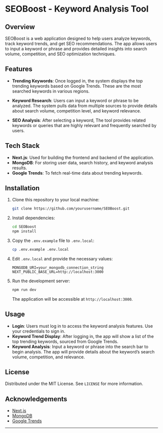 # SEOBoost - Keyword Analysis Tool

## Overview

SEOBoost is a web application designed to help users analyze keywords, track keyword trends, and get SEO recommendations. The app allows users to input a keyword or phrase and provides detailed insights into search volume, competition, and SEO optimization techniques.

## Features

- **Trending Keywords**: Once logged in, the system displays the top trending keywords based on Google Trends. These are the most searched keywords in various regions.
  
- **Keyword Research**: Users can input a keyword or phrase to be analyzed. The system pulls data from multiple sources to provide details about search volume, competition level, and keyword relevance.

- **SEO Analysis**: After selecting a keyword, The tool  provides related keywords or queries that are highly relevant and frequently searched by users.

## Tech Stack

- **Next.js**: Used for building the frontend and backend of the application.
- **MongoDB**: For storing user data, search history, and keyword analysis results.
- **Google Trends**: To fetch real-time data about trending keywords.

## Installation

1. Clone this repository to your local machine:
   ```bash
   git clone https://github.com/yourusername/SEOBoost.git
   ```

2. Install dependencies:
   ```bash
   cd SEOBoost
   npm install
   ```

3. Copy the `.env.example` file to `.env.local`:
   ```bash
   cp .env.example .env.local
   ```

4. Edit `.env.local` and provide the necessary values:
   ```
   MONGODB_URI=your_mongodb_connection_string
   NEXT_PUBLIC_BASE_URL=http://localhost:3000
   ```

5. Run the development server:
   ```bash
   npm run dev
   ```

   The application will be accessible at `http://localhost:3000`.

## Usage

- **Login**: Users must log in to access the keyword analysis features. Use your credentials to sign in.
- **Keyword Trend Display**: After logging in, the app will show a list of the top trending keywords, sourced from Google Trends.
- **Keyword Analysis**: Input a keyword or phrase into the search bar to begin analysis. The app will provide details about the keyword’s search volume, competition, and relevance.

## License

Distributed under the MIT License. See `LICENSE` for more information.

## Acknowledgements

- [Next.js](https://nextjs.org/)
- [MongoDB](https://www.mongodb.com/)
- [Google Trends](https://trends.google.com/trends/?geo=ID)

---
